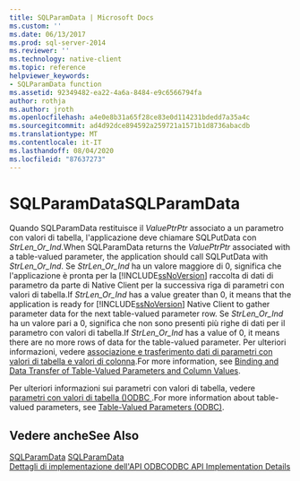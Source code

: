 ```yaml
---
title: SQLParamData | Microsoft Docs
ms.custom: ''
ms.date: 06/13/2017
ms.prod: sql-server-2014
ms.reviewer: ''
ms.technology: native-client
ms.topic: reference
helpviewer_keywords:
- SQLParamData function
ms.assetid: 92349482-ea22-4a6a-8484-e9c6566794fa
author: rothja
ms.author: jroth
ms.openlocfilehash: a4e0e8b31a65f28ce83e0d114231bdedd7a35a4c
ms.sourcegitcommit: ad4d92dce894592a259721a1571b1d8736abacdb
ms.translationtype: MT
ms.contentlocale: it-IT
ms.lasthandoff: 08/04/2020
ms.locfileid: "87637273"
---
```

# <a name="sqlparamdata"></a><span data-ttu-id="08a3e-102">SQLParamData</span><span class="sxs-lookup"><span data-stu-id="08a3e-102">SQLParamData</span></span>
  <span data-ttu-id="08a3e-103">Quando SQLParamData restituisce il *ValuePtrPtr* associato a un parametro con valori di tabella, l'applicazione deve chiamare SQLPutData con *StrLen_Or_Ind*.</span><span class="sxs-lookup"><span data-stu-id="08a3e-103">When SQLParamData returns the *ValuePtrPtr* associated with a table-valued parameter, the application should call SQLPutData with *StrLen_Or_Ind*.</span></span> <span data-ttu-id="08a3e-104">Se *StrLen_Or_Ind* ha un valore maggiore di 0, significa che l'applicazione è pronta per la [!INCLUDE[ssNoVersion](../../includes/ssnoversion-md.md)] raccolta di dati di parametro da parte di Native Client per la successiva riga di parametri con valori di tabella.</span><span class="sxs-lookup"><span data-stu-id="08a3e-104">If *StrLen_Or_Ind* has a value greater than 0, it means that the application is ready for [!INCLUDE[ssNoVersion](../../includes/ssnoversion-md.md)] Native Client to gather parameter data for the next table-valued parameter row.</span></span> <span data-ttu-id="08a3e-105">Se *StrLen_Or_Ind* ha un valore pari a 0, significa che non sono presenti più righe di dati per il parametro con valori di tabella.</span><span class="sxs-lookup"><span data-stu-id="08a3e-105">If *StrLen_Or_Ind* has a value of 0, it means there are no more rows of data for the table-valued parameter.</span></span> <span data-ttu-id="08a3e-106">Per ulteriori informazioni, vedere [associazione e trasferimento dati di parametri con valori di tabella e valori di colonna](../native-client-odbc-table-valued-parameters/binding-and-data-transfer-of-table-valued-parameters-and-column-values.md).</span><span class="sxs-lookup"><span data-stu-id="08a3e-106">For more information, see [Binding and Data Transfer of Table-Valued Parameters and Column Values](../native-client-odbc-table-valued-parameters/binding-and-data-transfer-of-table-valued-parameters-and-column-values.md).</span></span>  
  
 <span data-ttu-id="08a3e-107">Per ulteriori informazioni sui parametri con valori di tabella, vedere [parametri con valori di tabella &#40;&#41;ODBC ](../native-client-odbc-table-valued-parameters/table-valued-parameters-odbc.md).</span><span class="sxs-lookup"><span data-stu-id="08a3e-107">For more information about table-valued parameters, see [Table-Valued Parameters &#40;ODBC&#41;](../native-client-odbc-table-valued-parameters/table-valued-parameters-odbc.md).</span></span>  
  
## <a name="see-also"></a><span data-ttu-id="08a3e-108">Vedere anche</span><span class="sxs-lookup"><span data-stu-id="08a3e-108">See Also</span></span>  
 <span data-ttu-id="08a3e-109">[SQLParamData](/sql/odbc/reference/syntax/sqlparamdata-function) </span><span class="sxs-lookup"><span data-stu-id="08a3e-109">[SQLParamData](/sql/odbc/reference/syntax/sqlparamdata-function) </span></span>  
 [<span data-ttu-id="08a3e-110">Dettagli di implementazione dell'API ODBC</span><span class="sxs-lookup"><span data-stu-id="08a3e-110">ODBC API Implementation Details</span></span>](odbc-api-implementation-details.md)  
  
  
